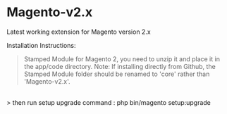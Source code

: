 # Magento-v2.x

Latest working extension for Magento version 2.x

Installation Instructions:

> Stamped Module for Magento 2, you need to unzip it and place it in the app/code directory.
> Note: If installing directly from Github, the Stamped Module folder should be renamed to 'core' rather than 'Magento-v2.x'.

<br> > then run setup upgrade command : php bin/magento setup:upgrade
